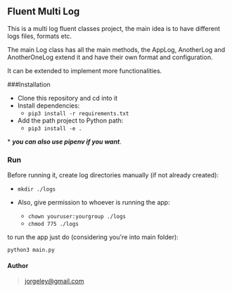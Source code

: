 ## Fluent Multi Log
This is a multi log fluent classes project, the main idea is to have different logs files, formats etc.

The main Log class has all the main methods, the AppLog, AnotherLog and AnotherOneLog extend it and have their own format and configuration.

It can be extended to implement more functionalities.

###Installation 
* Clone this repository and cd into it
* Install dependencies:
    * `pip3 install -r requirements.txt`
* Add the path project to Python path:
    * `pip3 install -e .`

\* ***you can also use pipenv if you want***.

### Run
Before running it, create log directories manually (if not already created):
* `mkdir ./logs`

* Also, give permission to whoever is running the app:
    * `chown youruser:yourgroup ./logs`
    * `chmod 775 ./logs`

to run the app just do (considering you're into main folder):

`python3 main.py`

#### Author
>jorgeley@gmail.com
